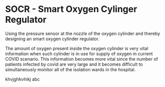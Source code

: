 # SOCR - Smart Oxygen Cylinger Regulator

Using the pressure sensor at the nozzle of the oxygen cylinder and thereby designing an smart oxygen cylinder regulator. 

The amount of oxygen present inside the oxygen cylinder is very vital information when such cylinder is in use for supply of oxygen in current COVID scenario. This information becomes more vital since the number of patients infected by covid are very large and it becomes difficult to simultaneously monitor all of the isolation wards in the hospital. 

khvjghkvhikj
abc

